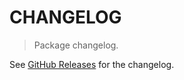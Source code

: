 # CHANGELOG

> Package changelog.

See [GitHub Releases](https://github.com/stdlib-js/boolean-ctor/releases) for the changelog.